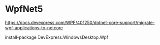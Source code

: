 # WpfNet5

https://docs.devexpress.com/WPF/401250/dotnet-core-support/migrate-wpf-applications-to-netcore  

install-package DevExpress.WindowsDesktop.Wpf
